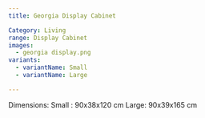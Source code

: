 ```yaml
---
title: Georgia Display Cabinet

Category: Living
range: Display Cabinet
images:
  - georgia display.png
variants:
  - variantName: Small
  - variantName: Large

---
```


Dimensions:
Small : 90x38x120 cm
Large: 90x39x165 cm